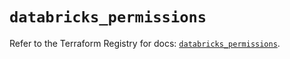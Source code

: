 # `databricks_permissions`

Refer to the Terraform Registry for docs: [`databricks_permissions`](https://registry.terraform.io/providers/databricks/databricks/1.74.0/docs/resources/permissions).
